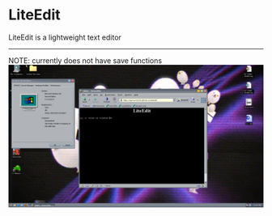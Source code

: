 # LiteEdit
LiteEdit is a lightweight text editor

------------


NOTE: currently does not have save functions
![It running on windows 98.](https://github.com/gamer321lol/LiteEdit/raw/readme-files/githubsite.PNG "It running on windows 98.")
